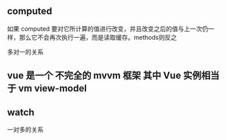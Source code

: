 ## computed

如果 computed 要对它所计算的值进行改变，并且改变之后的值与上一次仍一样，那么它不会再次执行一遍，而是读取缓存。methods则反之

多对一的关系 

## vue 是一个 不完全的 mvvm 框架 其中 Vue 实例相当于 vm view-model

## watch

一对多的关系